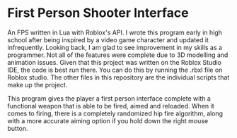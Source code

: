 # First Person Shooter Interface
An FPS written in Lua with Roblox's API.
I wrote this program early in high school after being inspired by a video game character and updated it infrequently. 
Looking back, I am glad to see improvement in my skills as a programmer.
Not all of the features were complete due to 3D modelling and animation issues.
Given that this project was written on the Roblox Studio IDE, the code is best run there.
You can do this by running the .rbxl file on Roblox studio.
The other files in this repository are the individual scripts that make up the project.

This program gives the player a first person interface complete with a functional weapon that is able to be fired, aimed and reloaded. 
When it comes to firing, there is a completely randomized hip fire algorithm, along with a more accurate aiming option if you hold down the right mouse button.
